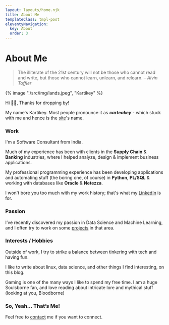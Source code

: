```yaml
---
layout: layouts/home.njk
title: About Me
templateClass: tmpl-post
eleventyNavigation:
  key: About
  order: 3
---
```



<h1>About Me</h1>

> The illiterate of the 21st century will not be those who cannot read and write, but those who
> cannot learn, unlearn, and relearn. – _Alvin Toffler_

{% image "./src/img/lands.jpeg", "Kartikey" %}



Hi 👋🏼, Thanks for dropping by!

My name's Kartikey. Most people pronounce it as **_carteakey_** - which stuck with me and hence is the [site](https://carteakey.dev)'s name.
### Work
I'm a Software Consultant from India. 

Much of my experience has been with clients in the **Supply Chain** & **Banking** industries, where I helped analyze, design & implement business applications.

My professional programming experience has been developing applications and automating stuff (the boring one, of course) in **Python**, **PL/SQL** & working with databases like **Oracle** & **Netezza**.

I won't bore you too much with my work history; that's what my [LinkedIn](https://www.linkedin.com/in/kartikeychauhan) is for.
### Passion
I’ve recently discovered my passion in Data Science and Machine Learning, and I often try to work on some [projects](https://github.com/carteakey) in that area.
### Interests / Hobbies
Outside of work, I try to strike a balance between tinkering with tech and having fun.

I like to write about linux, data science, and other things I find interesting, on this blog.

Gaming is one of the many ways I like to spend my free time. I am a huge Soulsborne fan, and love reading about intricate lore and mythical stuff (looking at you, Bloodborne)
### So, Yeah… That’s Me!
Feel free to [contact](mailto:kartikeychauhan27@gmail.com) me if you want to connect.
